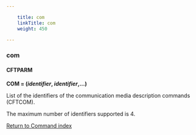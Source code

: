 ```yaml
---

    title: com
    linkTitle: com
    weight: 450

---
```

<span id="com"></span>

### com

#### **CFTPARM**

**COM = (*identifier*, *identifier*,...)**

List of the identifiers of the communication
media description commands (CFTCOM).

The maximum number of identifiers supported is 4.

[Return to Command index](../../)
